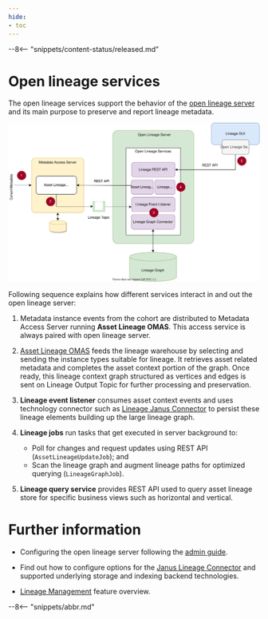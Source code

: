 ```yaml
---
hide:
- toc
---
```


<!-- SPDX-License-Identifier: CC-BY-4.0 -->
<!-- Copyright Contributors to the ODPi Egeria project 2020. -->

--8<-- "snippets/content-status/released.md"

# Open lineage services

The open lineage services support the behavior of the [open lineage server](/concepts/open-lineage-server) and its main purpose to preserve and report lineage metadata.

![Figure 1 - Services in Open Lineage Server](open-lineage-services.svg)

Following sequence explains how different services interact in and out the open lineage server:

1. Metadata instance events from the cohort are distributed to Metadata Access Server running **Asset Lineage OMAS**. This access service is always paired with open lineage server.

2. [Asset Lineage OMAS](/services/omas/asset-lineage/overview) feeds the lineage warehouse by selecting and sending the instance types suitable for lineage. It retrieves asset related metadata and completes the asset context portion of the graph. Once ready, this lineage context graph structured as vertices and edges is sent on Lineage Output Topic for further processing and preservation.

3. **Lineage event listener** consumes asset context events and uses technology connector such as [Lineage Janus Connector](https://github.com/odpi/egeria/tree/master/open-metadata-implementation/adapters/open-connectors/governance-daemon-connectors/open-lineage-connectors/open-lineage-janus-connector) to persist these lineage elements building up the large lineage graph. 

4. **Lineage jobs** run tasks that get executed in server background to:

    - Poll for changes and request updates using REST API (`AssetLineageUpdateJob`); and 
    - Scan the lineage graph and augment lineage paths for optimized querying (`LineageGraphJob`).

5. **Lineage query service** provides REST API used to query asset lineage store for specific business views such as horizontal and vertical.

# Further information

- Configuring the open lineage server following the [admin guide](/guides/admin/servers/configuring-an-open-lineage-server/).

- Find out how to configure options for the [Janus Lineage Connector](https://github.com/odpi/egeria/tree/master/open-metadata-implementation/adapters/open-connectors/governance-daemon-connectors/open-lineage-connectors/open-lineage-janus-connector) and supported underlying storage and indexing backend technologies.

- [Lineage Management](/features/lineage-management/overview/) feature overview.

--8<-- "snippets/abbr.md"